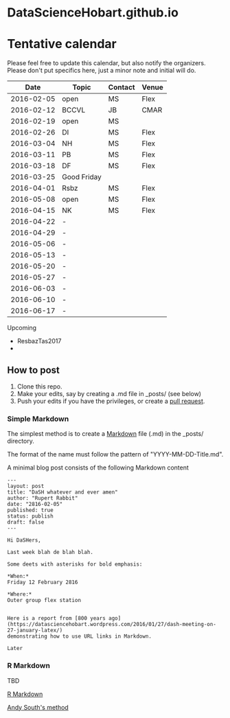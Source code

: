 # DataScienceHobart.github.io

# Tentative calendar 

Please feel free to update this calendar, but also notify the organizers. Please don't put specifics here, just a minor note and initial will do. 

<!-- writeLines(sprintf("%s |  -  |    |    | ", seq(as.Date("2016-04-15"), length = 10, by = "1 week"))) -->

Date       | Topic | Contact | Venue |
-----------|-------|---------|-------|
2016-02-05 | open  | MS      | Flex  |  
2016-02-12 | BCCVL | JB      | CMAR  |
2016-02-19 | open  | MS      |       |
2016-02-26 |  DI   | MS      | Flex  |
2016-03-04 |  NH   | MS      | Flex  |
2016-03-11 |  PB   | MS      | Flex  |
2016-03-18 |  DF   | MS      | Flex  |
2016-03-25 |  Good Friday |  |  |
2016-04-01 |  Rsbz | MS      | Flex  |
2016-05-08 | open  | MS      | Flex  |
2016-04-15 | NK    | MS      | Flex |
2016-04-22 |  -  |    |    | 
2016-04-29 |  -  |    |    | 
2016-05-06 |  -  |    |    | 
2016-05-13 |  -  |    |    | 
2016-05-20 |  -  |    |    | 
2016-05-27 |  -  |    |    | 
2016-06-03 |  -  |    |    | 
2016-06-10 |  -  |    |    | 
2016-06-17 |  -  |    |    | 

Upcoming

* ResbazTas2017 
* 

## How to post

1. Clone this repo. 
2. Make your edits, say by creating a .md file in _posts/ (see below)
3. Push your edits if you have the privileges, or create a [pull request](https://help.github.com/articles/creating-a-pull-request/). 

### Simple Markdown 

The simplest method is to create a [Markdown](https://daringfireball.net/projects/markdown/) file (.md) in the _posts/ directory. 

The format of the name must follow the pattern of "YYYY-MM-DD-Title.md". 

A minimal blog post consists of the following Markdown content

```
---
layout: post
title: "DaSH whatever and ever amen"
author: "Rupert Rabbit"
date: "2816-02-05"
published: true
status: publish
draft: false
---
 
Hi DaSHers, 

Last week blah de blah blah. 

Some deets with asterisks for bold emphasis: 

*When:*
Friday 12 February 2816

*Where:*
Outer group flex station


Here is a report from [800 years ago](https://datasciencehobart.wordpress.com/2016/01/27/dash-meeting-on-27-january-latex/) 
demonstrating how to use URL links in Markdown.  

Later
```
### R Markdown 

TBD

[R Markdown](rmarkdown.rstudio.com/)

[Andy South's method](http://andysouth.github.io/blog-setup/)


